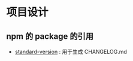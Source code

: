 # 项目设计

## npm 的 package 的引用

- [standard-version](https://www.npmjs.com/package/standard-version) :  用于生成 CHANGELOG.md
